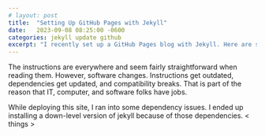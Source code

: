 ```yaml
---
# layout: post
title:  "Setting Up GitHub Pages with Jekyll"
date:   2023-09-08 08:25:00 -0600
categories: jekyll update github
excerpt: "I recently set up a GitHub Pages blog with Jekyll. Here are some thoughts."
---
```

The instructions are everywhere and seem fairly straightforward when reading them. However, software changes. Instructions get outdated, dependencies get updated, and compatibility breaks. That is part of the reason that IT, computer, and software folks have jobs.

While deploying this site, I ran into some dependency issues. I ended up installing a down-level version of jekyll because of those dependencies. < things >
